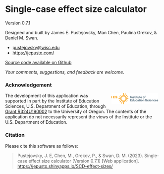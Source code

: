 # Single-case effect size calculator

Version 0.7.1

Designed and built by James E. Pustejovsky, Man Chen, Paulina Grekov, &
Daniel M. Swan.

-   <pustejovsky@wisc.edu>
-   <https://jepusto.com/>

[Source code available on
Github](https://github.com/jepusto/SingleCaseES)

*Your comments, suggestions, and feedback are welcome.*

### Acknowledgement

<img src="https://raw.githubusercontent.com/jepusto/SingleCaseES/main/images/IES_InstituteOfEducationSciences_RGB.svg" width="30%" align = "right" style = "margin: 0px 10px" alt = "Institute of Education Sciences logo"/>

The development of this application was supported in part by the
Institute of Education Sciences, U.S. Department of Education, through
[Grant
R324U190002](https://ies.ed.gov/funding/grantsearch/details.asp?ID=3358)
to the University of Oregon. The contents of the application do not
necessarily represent the views of the Institute or the U.S. Department
of Education.

### Citation

Please cite this software as follows:

> Pustejovsky, J. E, Chen, M., Grekov, P., & Swan, D. M. (2023).
> Single-case effect size calculator (Version 0.7.1) \[Web
> application\]. <https://jepusto.shinyapps.io/SCD-effect-sizes/>
